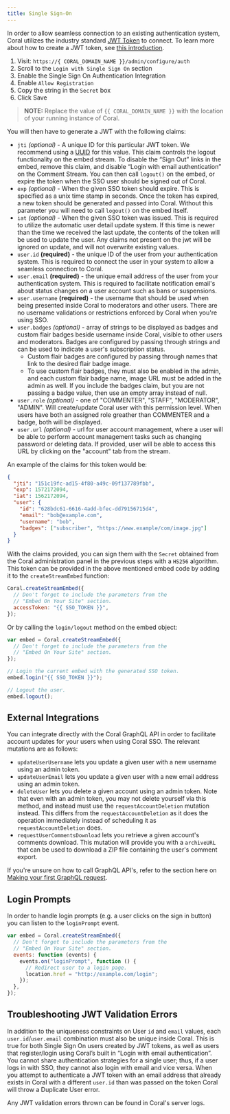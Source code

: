 ```yaml
---
title: Single Sign-On
---
```


In order to allow seamless connection to an existing authentication system,
Coral utilizes the industry standard [JWT Token](https://jwt.io/) to connect. To
learn more about how to create a JWT token, see [this introduction](https://jwt.io/introduction/).

1. Visit: `https://{ CORAL_DOMAIN_NAME }}/admin/configure/auth`
2. Scroll to the `Login with Single Sign On` section
3. Enable the Single Sign On Authentication Integration
4. Enable `Allow Registration`
5. Copy the string in the `Secret` box
6. Click Save

> **NOTE:** Replace the value of `{{ CORAL_DOMAIN_NAME }}` with the location of your running instance of Coral.

You will then have to generate a JWT with the following claims:

- `jti` _(optional)_ - A unique ID for this particular JWT token. We recommend
  using a [UUID](https://en.wikipedia.org/wiki/Universally_unique_identifier)
  for this value. This claim controls the logout functionality on the embed stream. To disable the “Sign Out” links in the embed, remove this claim, and disable “Login with email authentication” on the Comment Stream. You can then call `logout()` on the embed, or expire the token when the SSO user should be signed out of Coral.
- `exp` _(optional)_ - When the given SSO token should expire. This is
  specified as a unix time stamp in seconds. Once the token has expired, a new
  token should be generated and passed into Coral. Without this parameter you will need to call `logout()` on the embed itself.
- `iat` _(optional)_ - When the given SSO token was issued. This is required to
  utilize the automatic user detail update system. If this time is newer than
  the time we received the last update, the contents of the token will be used
  to update the user. Any claims not present on the jwt will be ignored on update, and will not overwrite existing values.
- `user.id` **(required)** - the unique ID of the user from your authentication system.
  This is required to connect the user in your system to allow a seamless
  connection to Coral.
- `user.email` **(required)** - the unique email address of the user from your
  authentication system. This is required to facilitate notification email's
  about status changes on a user account such as bans or suspensions.
- `user.username` **(required)** - the username that should be used when being
  presented inside Coral to moderators and other users. There are no username validations or restrictions enforced by Coral when you're using SSO.
- `user.badges` _(optional)_ - array of strings to be displayed as badges and custom flair badges beside username inside Coral,
  visible to other users and moderators. Badges are configured by passing through strings and can be used to indicate a user's subscription status.
   - Custom flair badges are configured by passing through names that link to the desired flair badge image.
   - To use custom flair badges, they must also be enabled in the admin, and each custom flair badge name, image URL must be added in the admin as well. If you include the badges claim, but you are not passing a badge value, then use an empty array instead of null.
- `user.role` _(optional)_ - one of "COMMENTER", "STAFF", "MODERATOR", "ADMIN". Will create/update
  Coral user with this permission level. When users have both an assigned role greather than COMMENTER and a badge, both will be displayed.
- `user.url` _(optional)_ - url for user account management, where a user will
  be able to perform account management tasks such as changing password or
  deleting data. If provided, user will be able to access this URL by clicking
  on the "account" tab from the stream.

An example of the claims for this token would be:

```json
{
  "jti": "151c19fc-ad15-4f80-a49c-09f137789fbb",
  "exp": 1572172094,
  "iat": 1562172094,
  "user": {
    "id": "628bdc61-6616-4add-bfec-dd79156715d4",
    "email": "bob@example.com",
    "username": "bob",
    "badges": ["subscriber", "https://www.example/com/image.jpg"]
  }
}
```

With the claims provided, you can sign them with the `Secret` obtained from the
Coral administration panel in the previous steps with a `HS256` algorithm. This
token can be provided in the above mentioned embed code by adding it to the
`createStreamEmbed` function:

```js
Coral.createStreamEmbed({
  // Don't forget to include the parameters from the
  // "Embed On Your Site" section.
  accessToken: "{{ SSO_TOKEN }}",
});
```

Or by calling the `login/logout` method on the embed object:

```js
var embed = Coral.createStreamEmbed({
  // Don't forget to include the parameters from the
  // "Embed On Your Site" section.
});

// Login the current embed with the generated SSO token.
embed.login("{{ SSO_TOKEN }}");

// Logout the user.
embed.logout();
```

## External Integrations

You can integrate directly with the Coral GraphQL API in order to facilitate
account updates for your users when using Coral SSO. The relevant mutations are
as follows:

- `updateUserUsername` lets you update a given user with a new username using
  an admin token.
- `updateUserEmail` lets you update a given user with a new email address
  using an admin token.
- `deleteUser` lets you delete a given account using an admin token.
  Note that even with an admin token, you may not delete yourself via
  this method, and instead must use the `requestAccountDeletion`
  mutation instead. This differs from the `requestAccountDeletion` as
  it does the operation immediately instead of scheduling it as
  `requestAccountDeletion` does.
- `requestUserCommentsDownload` lets you retrieve a given account's comments download. This mutation will provide you with a `archiveURL` that can be used to download a ZIP file containing the user's comment export.

If you're unsure on how to call GraphQL API's, refer to the section here on [Making your first GraphQL request](/api/schema#making-your-first-request).

## Login Prompts

In order to handle login prompts (e.g. a user clicks on the sign in button) you can listen to the `loginPrompt` event.

```js
var embed = Coral.createStreamEmbed({
  // Don't forget to include the parameters from the
  // "Embed On Your Site" section.
  events: function (events) {
    events.on("loginPrompt", function () {
      // Redirect user to a login page.
      location.href = "http://example.com/login";
    });
  },
});
```

## Troubleshooting JWT Validation Errors

In addition to the uniqueness constraints on User `id` and `email` values, each `user.id`/`user.email` combination must also be unique inside Coral. This is true for both Single Sign On users created by JWT tokens, as well as users that register/login using Coral’s built in “Login with email authentication”. You cannot share authentication strategies for a single user; thus, if a user logs in with SSO, they cannot also login with email and vice versa. When you attempt to authenticate a JWT token with an email address that already exists in Coral with a different `user.id` than was passed on the token Coral will throw a Duplicate User error.

Any JWT validation errors thrown can be found in Coral's server logs.
